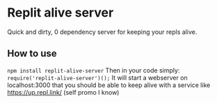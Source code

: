 # Replit alive server
Quick and dirty, 0 dependency server for keeping your repls alive.

## How to use
`npm install replit-alive-server`
Then in your code simply:
`require('replit-alive-server')();`
It will start a webserver on localhost:3000 that you should be able to keep alive with a service like https://up.repl.link/ (self promo I know)